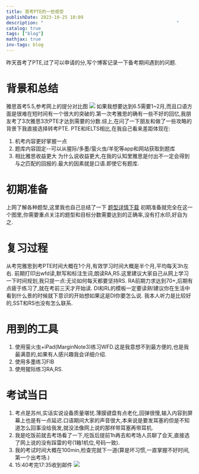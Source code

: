 ```yaml
---
title: 首考PTE的一些感受
publishDate: 2023-10-25 10:09
description: "                                                  " 
catalog: true
tags: ["blog"]
mathjax: true
inv-tags: blog
---
```

昨天首考了PTE,过了可以申请的分,写个博客记录一下备考期间遇到的问题.
# 背景和总结
雅思首考5.5,参考网上的提分对比图
![](https://cdn.jsdelivr.net/gh/A5yncX/img/images/202310251559599.png)
如果我想要达到6.5需要1~2月,而且口语方面是很难在短时间有一个很大的突破的.第一次考雅思的确有一些不好的回忆,我朋友考了3次雅思3次PTE才达到需要的分数.综上,在问了一下朋友和做了一些攻略的背景下我直接选择转考PTE.
PTE和IELTS相比,在我自己看来差距体现在:
1. 机考内容更好掌握一点
2. 题库内容固定--可以从猩际/多墨/萤火虫/羊驼等app和网站获取到题库
3. 相比雅思收益更大
为什么说收益更大,在我的认知里雅思是付出不一定会得到与之匹配的回报的.最大的因素就是口语.即使它有题库.
# 初期准备

上网了解各种题型,这里我也自己总结了一下
[题型详情下载](https://asyncx-bucket1.oss-cn-nanjing.aliyuncs.com/githubblog/PTE.png)
初期准备就完全在这一个图里,你需要重点关注的题型和目标分数需要达到的正确率,没有打水印,好自为之.
# 复习过程
从考完雅思到考PTE时间大概在1个月,有效学习时间大概是半个月,平均每天3h左右.
前期打印出wfd读,默写和标注生词,朗读RA,RS.这里建议大家自己从网上学习一下时间规划,我只提一点:无论如何每天都要坚持RS.
RA前期力求达到70+,后期有点疲于练习了,就在考前三天才开始读.
DI和RL的模板一定要读熟!建议你在生活中看到什么景的时候就下意识的开始想如果这是DI你要怎么说.
我本人听力是比较好的,SST和RS也没有怎么联系.
# 用到的工具
1. 使用萤火虫+iPad(MarginNote3)练习WFD.这是我意想不到最方便的,也是我最满意的,如果有人感兴趣我会详细介绍.
2. 使用多墨练习FIB
3. 使用猩际练习RA,RS.
# 考试当日
1. 考点是苏州,实话实说设备质量堪忧.薄膜键盘有点老化,回弹很慢,输入内容到屏幕上也是有一点延迟.口语期间大家的声音很大,本来说是要发耳塞的但是不知道怎么回事没给我发,就没法像网上说的那样带耳塞再带耳机.
2. 我是吃饭前就去考场看了一下,吃饭后提前1h再去和考场人员聊了会天,直接选了网上说的没有踩雷的号(1箱1机位,号码一致).
3. 我的考试时间大概在100min,检查完就下一道(算是坏习惯,一直掌握不好时间,第一个出考场.)
4. 15:40考完17:35收到邮件
![](https://cdn.jsdelivr.net/gh/A5yncX/img/images/202310251656391.png)

